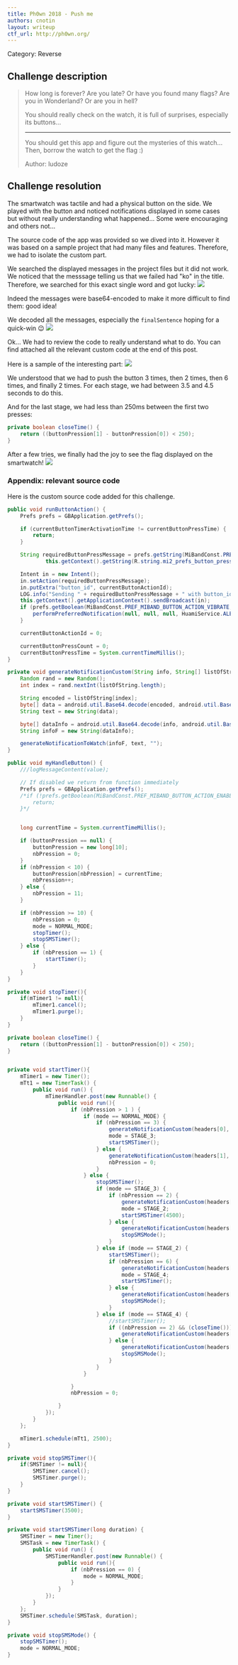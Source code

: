 ```yaml
---
title: Ph0wn 2018 - Push me
authors: cnotin
layout: writeup
ctf_url: http://ph0wn.org/
---
```

Category: Reverse

## Challenge description
> How long is forever?
> Are you late? Or have you found many flags?
> Are you in Wonderland? Or are you in hell?
> 
> You should really check on the watch, it is full of surprises, especially its buttons...
> 
> -------
> You should get this app and figure out the mysteries of this watch...
> Then, borrow the watch to get the flag :)
>
> Author: ludoze

## Challenge resolution
The smartwatch was tactile and had a physical button on the side. We played with the button and noticed notifications displayed in some cases but without really understanding what happened... Some were encouraging and others not...

The source code of the app was provided so we dived into it. However it was based on a sample project that had many files and features. Therefore, we had to isolate the custom part.

We searched the displayed messages in the project files but it did not work. We noticed that the messsage telling us that we failed had "ko" in the title. Therefore, we searched for this exact single word and got lucky:
![](/assets/ph0wn-push_me-ko.png)

Indeed the messages were base64-encoded to make it more difficult to find them: good idea!

We decoded all the messages, especially the `finalSentence` hoping for a quick-win :wink:
![](/assets/ph0wn-push_me-fake_flag.png)

Ok... We had to review the code to really understand what to do. You can find attached all the relevant custom code at the end of this post.

Here is a sample of the interesting part:
![](/assets/ph0wn-push_me-pressions.png)

We understood that we had to push the button 3 times, then 2 times, then 6 times, and finally 2 times. For each stage, we had between 3.5 and 4.5 seconds to do this.

And for the last stage, we had less than 250ms between the first two presses:
```java
private boolean closeTime() {
    return ((buttonPression[1] - buttonPression[0]) < 250);
}
```

After a few tries, we finally had the joy to see the flag displayed on the smartwatch!
![](/assets/ph0wn-push_me-flag.jpg)

### Appendix: relevant source code
Here is the custom source code added for this challenge.
```java
public void runButtonAction() {
    Prefs prefs = GBApplication.getPrefs();

    if (currentButtonTimerActivationTime != currentButtonPressTime) {
        return;
    }

    String requiredButtonPressMessage = prefs.getString(MiBandConst.PREF_MIBAND_BUTTON_PRESS_BROADCAST,
            this.getContext().getString(R.string.mi2_prefs_button_press_broadcast_default_value));

    Intent in = new Intent();
    in.setAction(requiredButtonPressMessage);
    in.putExtra("button_id", currentButtonActionId);
    LOG.info("Sending " + requiredButtonPressMessage + " with button_id " + currentButtonActionId);
    this.getContext().getApplicationContext().sendBroadcast(in);
    if (prefs.getBoolean(MiBandConst.PREF_MIBAND_BUTTON_ACTION_VIBRATE, false)) {
        performPreferredNotification(null, null, null, HuamiService.ALERT_LEVEL_VIBRATE_ONLY, null);
    }

    currentButtonActionId = 0;

    currentButtonPressCount = 0;
    currentButtonPressTime = System.currentTimeMillis();
}

private void generateNotificationCustom(String info, String[] listOfString) {
    Random rand = new Random();
    int index = rand.nextInt(listOfString.length);

    String encoded = listOfString[index];
    byte[] data = android.util.Base64.decode(encoded, android.util.Base64.DEFAULT);
    String text = new String(data);

    byte[] dataInfo = android.util.Base64.decode(info, android.util.Base64.DEFAULT);
    String infoF = new String(dataInfo);

    generateNotificationToWatch(infoF, text, "");
}

public void myHandleButton() {
    ///logMessageContent(value);

    // If disabled we return from function immediately
    Prefs prefs = GBApplication.getPrefs();
    /*if (!prefs.getBoolean(MiBandConst.PREF_MIBAND_BUTTON_ACTION_ENABLE, false)) {
        return;
    }*/


    long currentTime = System.currentTimeMillis();

    if (buttonPression == null) {
        buttonPression = new long[10];
        nbPression = 0;
    }
    if (nbPression < 10) {
        buttonPression[nbPression] = currentTime;
        nbPression++;
    } else {
        nbPression = 11;
    }

    if (nbPression >= 10) {
        nbPression = 0;
        mode = NORMAL_MODE;
        stopTimer();
        stopSMSTimer();
    } else {
        if (nbPression == 1) {
            startTimer();
        }
    }
}

private void stopTimer(){
    if(mTimer1 != null){
        mTimer1.cancel();
        mTimer1.purge();
    }
}

private boolean closeTime() {
    return ((buttonPression[1] - buttonPression[0]) < 250);
}


private void startTimer(){
    mTimer1 = new Timer();
    mTt1 = new TimerTask() {
        public void run() {
            mTimerHandler.post(new Runnable() {
                public void run(){
                    if (nbPression > 1 ) {
                        if (mode == NORMAL_MODE) {
                            if (nbPression == 3) {
                                generateNotificationCustom(headers[0], sentencesOK);
                                mode = STAGE_3;
                                startSMSTimer();
                            } else {
                                generateNotificationCustom(headers[1], sentencesKO);
                                nbPression = 0;
                            }
                        } else {
                            stopSMSTimer();
                            if (mode == STAGE_3) {
                                if (nbPression == 2) {
                                    generateNotificationCustom(headers[0], sentencesOK);
                                    mode = STAGE_2;
                                    startSMSTimer(4500);
                                } else {
                                    generateNotificationCustom(headers[1], sentencesKO);
                                    stopSMSMode();
                                }
                            } else if (mode == STAGE_2) {
                                startSMSTimer();
                                if (nbPression == 6) {
                                    generateNotificationCustom(headers[0], sentencesOK);
                                    mode = STAGE_4;
                                    startSMSTimer();
                                } else {
                                    generateNotificationCustom(headers[1], sentencesKO);
                                    stopSMSMode();
                                }
                            } else if (mode == STAGE_4) {
                                //startSMSTimer();
                                if ((nbPression == 2) && (closeTime())) {
                                    generateNotificationCustom(headers[0], finalSentence);
                                } else {
                                    generateNotificationCustom(headers[1], sentencesKO);
                                    stopSMSMode();
                                }
                            }
                        }

                    }
                    nbPression = 0;

                }
            });
        }
    };

    mTimer1.schedule(mTt1, 2500);
}

private void stopSMSTimer(){
    if(SMSTimer != null){
        SMSTimer.cancel();
        SMSTimer.purge();
    }
}

private void startSMSTimer() {
    startSMSTimer(3500);
}

private void startSMSTimer(long duration) {
    SMSTimer = new Timer();
    SMSTask = new TimerTask() {
        public void run() {
            SMSTimerHandler.post(new Runnable() {
                public void run(){
                    if (nbPression == 0) {
                        mode = NORMAL_MODE;
                    }
                }
            });
        }
    };
    SMSTimer.schedule(SMSTask, duration);
}

private void stopSMSMode() {
    stopSMSTimer();
    mode = NORMAL_MODE;
}
```